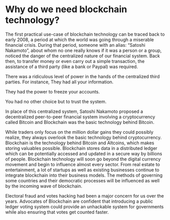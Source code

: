 # Why do we need blockchain technology?
The first practical use-case of blockchain technology can be traced back to early 2008, a period at which the world was going through a miserable financial crisis. During that period, someone with an alias: “Satoshi Nakamoto”, about whom no one really knows if it was a person or a group, noticed the danger of the centralized nature of our financial system. Back then, to transfer money or even carry out a simple transaction, the assistance of a third party (like a bank or Paypal) was required.

There was a ridiculous level of power in the hands of the centralized third parties. For instance, They had all your information.

They had the power to freeze your accounts.

You had no other choice but to trust the system.

In place of this centralized system, Satoshi Nakamoto proposed a decentralized peer-to-peer financial system involving a cryptocurrency called Bitcoin and Blockchain was the basic technology behind Bitcoin.

While traders only focus on the million dollar gains they could possibly realize, they always overlook the basic technology behind cryptocurrency. Blockchain is the technology behind Bitcoin and Altcoins, which makes storing valuables possible. Blockchain stores data in a distributed ledger which can be potentially accessed and updated in a secure way by billions of people. Blockchain technology will soon go beyond the digital currency movement and begin to influence almost every sector. From real estate to entertainment, a lot of startups as well as existing businesses continue to integrate blockchain into their business models. The methods of governing some countries and their democratic processes will be influenced as well by the incoming wave of blockchain.

Electoral fraud and votes hacking had been a major concern for us over the years. Advocates of Blockchain are confident that introducing a public ledger voting system could provide an unhackable system for governments while also ensuring that votes get counted faster.

